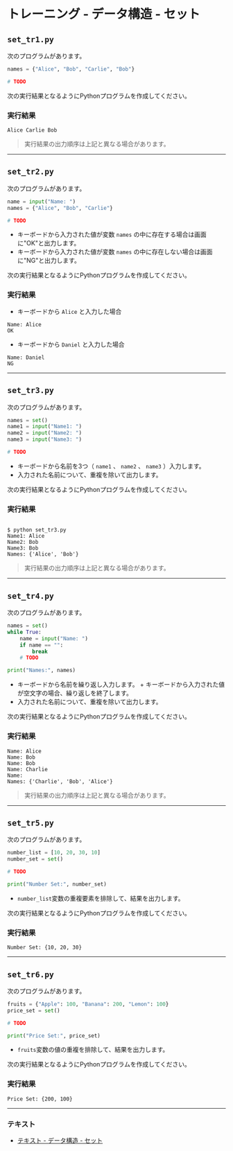 # トレーニング - データ構造 - セット

## `set_tr1.py`

次のプログラムがあります。

``` python
names = {"Alice", "Bob", "Carlie", "Bob"}

# TODO
```

次の実行結果となるようにPythonプログラムを作成してください。

### 実行結果

``` 
Alice Carlie Bob 
```

> 実行結果の出力順序は上記と異なる場合があります。

---

## `set_tr2.py`

次のプログラムがあります。

``` python
name = input("Name: ")
names = {"Alice", "Bob", "Carlie"}

# TODO
```

* キーボードから入力された値が変数 `names` の中に存在する場合は画面に"OK"と出力します。
* キーボードから入力された値が変数 `names` の中に存在しない場合は画面に"NG"と出力します。

次の実行結果となるようにPythonプログラムを作成してください。

### 実行結果

* キーボードから `Alice` と入力した場合

``` 
Name: Alice
OK
```

* キーボードから `Daniel` と入力した場合

``` 
Name: Daniel
NG
```

---

## `set_tr3.py`

次のプログラムがあります。

``` python
names = set()
name1 = input("Name1: ")
name2 = input("Name2: ")
name3 = input("Name3: ")

# TODO
```

* キーボードから名前を3つ（ `name1` 、 `name2` 、 `name3` ）入力します。
* 入力された名前について、重複を除いて出力します。

次の実行結果となるようにPythonプログラムを作成してください。

### 実行結果

``` 

$ python set_tr3.py
Name1: Alice
Name2: Bob
Name3: Bob
Names: {'Alice', 'Bob'}
```

> 実行結果の出力順序は上記と異なる場合があります。

---

## `set_tr4.py`

次のプログラムがあります。

``` python
names = set()
while True:
    name = input("Name: ")
    if name == "":
        break
    # TODO

print("Names:", names)
```

* キーボードから名前を繰り返し入力します。
        + キーボードから入力された値が空文字の場合、繰り返しを終了します。
* 入力された名前について、重複を除いて出力します。

次の実行結果となるようにPythonプログラムを作成してください。

### 実行結果

```
Name: Alice
Name: Bob
Name: Bob
Name: Charlie
Name: 
Names: {'Charlie', 'Bob', 'Alice'}
```

> 実行結果の出力順序は上記と異なる場合があります。

---

## `set_tr5.py`

次のプログラムがあります。

``` python
number_list = [10, 20, 30, 10]
number_set = set()

# TODO

print("Number Set:", number_set)
```

+ `number_list`変数の重複要素を排除して、結果を出力します。

次の実行結果となるようにPythonプログラムを作成してください。

### 実行結果

```
Number Set: {10, 20, 30}
```

---

## `set_tr6.py`

次のプログラムがあります。

``` python
fruits = {"Apple": 100, "Banana": 200, "Lemon": 100}
price_set = set()

# TODO

print("Price Set:", price_set)
```

+ `fruits`変数の値の重複を排除して、結果を出力します。

次の実行結果となるようにPythonプログラムを作成してください。

### 実行結果

```
Price Set: {200, 100} 
```
---

### テキスト

* [テキスト - データ構造 - セット](../text/08_basic.md)
